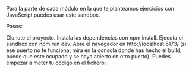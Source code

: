 Para la parte de cada módulo en la que te planteamos ejercicios con JavaScript puedes usar este sandbox.

Pasos:

Clonate el proyecto.
Instala las dependencias con npm install.
Ejecuta el sandbox con npm run dev.
Abre el navegador en http://localhost:5173/ (si ese puerto no te funciona, mira en la consola donde has hecho el build, puede que este ocupado y se haya abierto en otro puerto).
Puedes empezar a meter tu código en el fichero:

